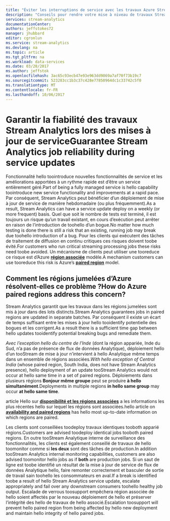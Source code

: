 ```yaml
---
title: "Éviter les interruptions de service avec les travaux Azure Stream Analytics | Microsoft Docs"
description: "Conseils pour rendre votre mise à niveau de travaux Stream Analytics résistante."
services: stream-analytics
documentationCenter: 
authors: jeffstokes72
manager: jhubbard
editor: cgronlun
ms.service: stream-analytics
ms.devlang: na
ms.topic: article
ms.tgt_pltfrm: na
ms.workload: data-services
ms.date: 03/28/2017
ms.author: jeffstok
ms.openlocfilehash: 3ac65c93ecb47e93e963dd9869a7af70f73b19c7
ms.sourcegitcommit: 523283cc1b3c37c428e77850964dc1c33742c5f0
ms.translationtype: MT
ms.contentlocale: fr-FR
ms.lasthandoff: 10/06/2017
---
```

# <a name="guarantee-stream-analytics-job-reliability-during-service-updates"></a><span data-ttu-id="568e5-103">Garantir la fiabilité des travaux Stream Analytics lors des mises à jour de service</span><span class="sxs-lookup"><span data-stu-id="568e5-103">Guarantee Stream Analytics job reliability during service updates</span></span>

<span data-ttu-id="568e5-104">Fonctionnalité hello toointroduce nouvelles fonctionnalités de service et les améliorations apportées à un rythme rapide est d’être un service entièrement géré.</span><span class="sxs-lookup"><span data-stu-id="568e5-104">Part of being a fully managed service is hello capability toointroduce new service functionality and improvements at a rapid pace.</span></span> <span data-ttu-id="568e5-105">Par conséquent, Stream Analytics peut bénéficier d’un déploiement de mise à jour de service de manière hebdomadaire (ou plus fréquemment).</span><span class="sxs-lookup"><span data-stu-id="568e5-105">As a result, Stream Analytics can have a service update deploy on a weekly (or more frequent) basis.</span></span> <span data-ttu-id="568e5-106">Quel que soit le nombre de tests est terminé, il est toujours un risque qu’un travail existant, en cours d’exécution peut arrêter en raison de l’introduction de toohello d’un bogue.</span><span class="sxs-lookup"><span data-stu-id="568e5-106">No matter how much testing is done there is still a risk that an existing, running job may break due toohello introduction of a bug.</span></span> <span data-ttu-id="568e5-107">Pour les clients qui exécutent des tâches de traitement de diffusion en continu critiques ces risques doivent toobe évité.</span><span class="sxs-lookup"><span data-stu-id="568e5-107">For customers who run critical streaming processing jobs these risks need toobe avoided.</span></span> <span data-ttu-id="568e5-108">Un mécanisme de clients peut utiliser une tooreduce ce risque est d’Azure  **[région associée](https://docs.microsoft.com/azure/best-practices-availability-paired-regions)**  modèle.</span><span class="sxs-lookup"><span data-stu-id="568e5-108">A mechanism customers can use tooreduce this risk is Azure’s **[paired region](https://docs.microsoft.com/azure/best-practices-availability-paired-regions)** model.</span></span> 

## <a name="how-do-azure-paired-regions-address-this-concern"></a><span data-ttu-id="568e5-109">Comment les régions jumelées d’Azure résolvent-elles ce problème ?</span><span class="sxs-lookup"><span data-stu-id="568e5-109">How do Azure paired regions address this concern?</span></span>

<span data-ttu-id="568e5-110">Stream Analytics garantit que les travaux dans les régions jumelées sont mis à jour dans des lots distincts.</span><span class="sxs-lookup"><span data-stu-id="568e5-110">Stream Analytics guarantees jobs in paired regions are updated in separate batches.</span></span> <span data-ttu-id="568e5-111">Par conséquent il existe un écart de temps suffisant entre les mises à jour hello tooidentify potentielle des bogues et les corrigent.</span><span class="sxs-lookup"><span data-stu-id="568e5-111">As a result there is a sufficient time gap between hello updates tooidentify potential breaking bugs and remediate them.</span></span>

<span data-ttu-id="568e5-112">_Avec l’exception hello du centre de l’Inde_ (dont la région appariée, Inde du Sud, n’a pas de présence de flux de données Analytique), déploiement hello d’un tooStream de mise à jour n’intervient à hello Analytique même temps dans un ensemble de régions associées.</span><span class="sxs-lookup"><span data-stu-id="568e5-112">_With hello exception of Central India_ (whose paired region, South India, does not have Stream Analytics presence), hello deployment of an update tooStream Analytics would not occur at hello same time in a set of paired regions.</span></span> <span data-ttu-id="568e5-113">Déploiements dans plusieurs régions **Bonjour même groupe** peut se produire **à hello simultanément**.</span><span class="sxs-lookup"><span data-stu-id="568e5-113">Deployments in multiple regions **in hello same group** may occur **at hello same time**.</span></span>

<span data-ttu-id="568e5-114">article Hello sur  **[disponibilité et les régions associées](https://docs.microsoft.com/azure/best-practices-availability-paired-regions)**  a les informations les plus récentes hello sur lequel les régions sont associées.</span><span class="sxs-lookup"><span data-stu-id="568e5-114">hello article on **[availability and paired regions](https://docs.microsoft.com/azure/best-practices-availability-paired-regions)** has hello most up-to-date information on which regions are paired.</span></span>

<span data-ttu-id="568e5-115">Les clients sont conseillées toodeploy travaux identiques tooboth apparié régions.</span><span class="sxs-lookup"><span data-stu-id="568e5-115">Customers are advised toodeploy identical jobs tooboth paired regions.</span></span> <span data-ttu-id="568e5-116">En outre tooStream Analytique interne de surveillance des fonctionnalités, les clients est également conseillé de travaux de hello toomonitor comme si **les deux** sont des tâches de production.</span><span class="sxs-lookup"><span data-stu-id="568e5-116">In addition tooStream Analytics internal monitoring capabilities, customers are also advised toomonitor hello jobs as if **both** are production jobs.</span></span> <span data-ttu-id="568e5-117">Si un saut de ligne est toobe identifié un résultat de la mise à jour de service de flux de données Analytique hello, faire remonter correctement et basculer de sortie de travail sain toohello les consommateurs en aval.</span><span class="sxs-lookup"><span data-stu-id="568e5-117">If a break is identified toobe a result of hello Stream Analytics service update, escalate appropriately and fail over any downstream consumers toohello healthy job output.</span></span> <span data-ttu-id="568e5-118">Escalade de verrous toosupport empêchera région associée de hello soient affectés par le nouveau déploiement de hello et préserver l’intégrité des hello de travaux de hello associé.</span><span class="sxs-lookup"><span data-stu-id="568e5-118">Escalation toosupport will prevent hello paired region from being affected by hello new deployment and maintain hello integrity of hello paired jobs.</span></span>
